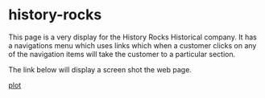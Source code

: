 # history-rocks
This page is a very display for the History Rocks Historical company.
It has a navigations menu which uses links which when a customer
clicks on any of the navigation items will take the customer to
a particular section.

The link below will display a screen shot the web page.

[plot](./assets/images/history-rocks.png)


